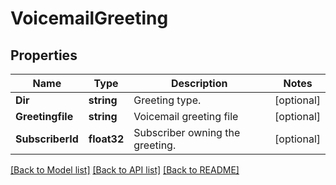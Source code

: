 # VoicemailGreeting

## Properties

Name | Type | Description | Notes
------------ | ------------- | ------------- | -------------
**Dir** | **string** | Greeting type. | [optional] 
**Greetingfile** | **string** | Voicemail greeting file | [optional] 
**SubscriberId** | **float32** | Subscriber owning the greeting. | [optional] 

[[Back to Model list]](../README.md#documentation-for-models) [[Back to API list]](../README.md#documentation-for-api-endpoints) [[Back to README]](../README.md)


